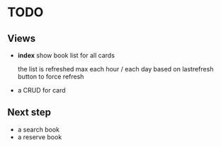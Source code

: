 # TODO

## Views

* **index** show book list for all cards

  the list is refreshed max each hour / each day based on lastrefresh
  button to force refresh

* a CRUD for card

## Next step

* a search book
* a reserve book
